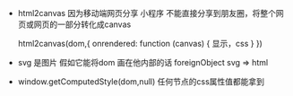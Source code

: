 - html2canvas 因为移动端网页分享
  小程序 不能直接分享到朋友圈，将整个网页或网页的一部分转化成canvas

  html2canvas(dom,{
    onrendered: function (canvas) {
      显示，css
    }
  })

- svg 是图片
  假如它能将dom 画在他内部的话
  foreignObject    svg => html

- window.getComputedStyle(dom,null)
任何节点的css属性值都能拿到